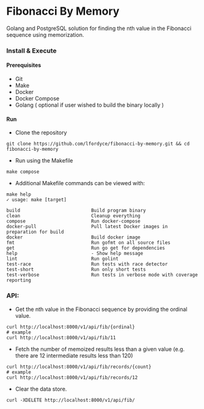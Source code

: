 # Fibonacci By Memory

Golang and PostgreSQL solution for finding the nth value in the Fibonacci sequence using
memorization. 

### Install & Execute

#### Prerequisites
- Git
- Make
- Docker
- Docker Compose
- Golang ( optional if user wished to build the binary locally )

#### Run
- Clone the repository
```shell
git clone https://github.com/lfordyce/fibonacci-by-memory.git && cd fibonacci-by-memory 
```
- Run using the Makefile
```shell
make compose
```
- Additional Makefile commands can be viewed with:
```shell
make help
✓ usage: make [target]

build                          Build program binary
clean                          Cleanup everything
compose                        Run docker-compose
docker-pull                    Pull latest Docker images in preparation for build
docker                         Build docker image
fmt                            Run gofmt on all source files
get                            Run go get for dependencies
help                           - Show help message
lint                           Run golint
test-race                      Run tests with race detector
test-short                     Run only short tests
test-verbose                   Run tests in verbose mode with coverage reporting
```

### API:
- Get the nth value in the Fibonacci sequence by providing the ordinal value.
```shell
curl http://localhost:8000/v1/api/fib/{ordinal}
# example
curl http://localhost:8000/v1/api/fib/11
```
- Fetch the number of memoized results less than a given value (e.g. there are 12 intermediate results less than 120)
```shell
curl http://localhost:8000/v1/api/fib/records/{count}
# example
curl http://localhost:8000/v1/api/fib/records/12
```
- Clear the data store.
```shell
curl -XDELETE http://localhost:8000/v1/api/fib/
```